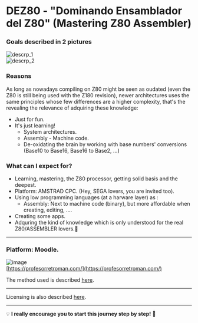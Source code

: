 # DEZ80 - "Dominando Ensamblador del Z80" (Mastering Z80 Assembler)

### Goals described in 2 pictures
![descrp_1](https://github.com/user-attachments/assets/04df7fe7-da4b-4a2d-9481-b0e35a449fb2)  
![descrp_2](https://github.com/user-attachments/assets/9bc26e89-434b-4241-9fff-1c645f2aa376)  

### Reasons
As long as nowadays compiling on Z80 might be seen as oudated (even the Z80 is still being used with the Z180 revision), newer architectures uses the same principles whose few differences are a higher complexity, that's the revealing the relevance of adquiring these knowledge:

* Just for fun.
* It's just learning!
  - System architectures.
  - Assembly - Machine code.
  - De-oxidating the brain by working with base numbers' conversions (Base10 to Base16, Base16 to Base2, ...)
 

### What can I expect for?

* Learning, mastering, the Z80 processor, getting solid basis and the deepest.  
* Platform: AMSTRAD CPC. (Hey, SEGA lovers, you are invited too). 
* Using low programming languages (at a harware layer) as :   
  * Assembly: Next to machine code (binary), but more affordable when creating, editing, ....  
* Creating some apps.  
* Adquring the kind of knowledge which is only understood for the real Z80/ASSEMBLER lovers.🤪  

***

### Platform:  Moodle.
![image](https://github.com/user-attachments/assets/1b473457-506d-4f15-8a7b-6b7beee17cf6)  
[https://profesorretroman.com/](https://profesorretroman.com/)  

The method used is described [here](https://github.com/alexandrglm/elearning_tools/blob/3d4ba4908de716be88ab821fd9d666810ef3815a/z80asmmooc/contents/Course/MODULE_0%3AIntroduction/T00_Introduction_to_Z80_Assembly.md).  

***

Licensing is also described [here]([perma](https://github.com/alexandrglm/elearning_tools/blob/3d4ba4908de716be88ab821fd9d666810ef3815a/z80asmmooc/LICENSE)).  

***

💡 **I really encourage you to start this journey step by step!** 🌟  


